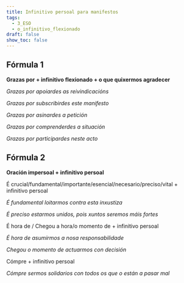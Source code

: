 ```yaml
---
title: Infinitivo persoal para manifestos
tags:
  - 3_ESO
  - o_infinitivo_flexionado
draft: false
show_toc: false
---
```

## Fórmula 1

**Grazas por + infinitivo flexionado + o que quixermos agradecer**

*Grazas por apoiardes as reivindicacións*

*Grazas por subscribirdes este manifesto*

*Grazas por asinardes a petición* 

*Grazas por comprenderdes a situación* 

*Grazas por participardes neste acto*

## Fórmula 2

**Oración impersoal + infinitivo persoal** 

É crucial/fundamental/importante/esencial/necesario/preciso/vital + infinitivo persoal

*É fundamental loitarmos contra esta inxustiza*

*É preciso estarmos unidos, pois xuntos seremos máis fortes*

É hora de / Chegou a hora/o momento de + infinitivo persoal

*É hora de asumirmos a nosa responsabilidade*

*Chegou o momento de actuarmos con decisión*

Cómpre + infinitivo persoal

*Cómpre sermos solidarios con todos os que o están a pasar mal*
